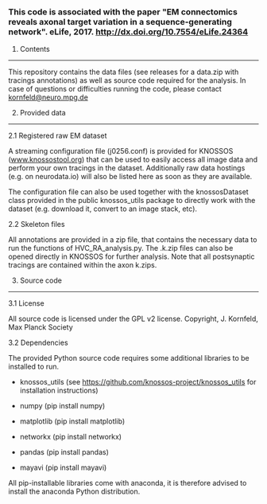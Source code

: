 ### This code is associated with the paper "EM connectomics reveals axonal target variation in a sequence-generating network". eLife, 2017. http://dx.doi.org/10.7554/eLife.24364


1. Contents
-------------------
This repository contains the data files (see releases for a data.zip with tracings annotations) as well as source code required for
the analysis. In case of questions or difficulties running the code, please contact
kornfeld@neuro.mpg.de

2. Provided data
-------------------
2.1 Registered raw EM dataset

A streaming configuration file (j0256.conf) is provided for KNOSSOS (www.knossostool.org) that can be used
to easily access all image data and perform your own tracings in the dataset. Additionally raw data hostings (e.g. on neurodata.io) will also be listed here as soon as they are available.

The configuration file can also be used together with the knossosDataset class provided
in the public knossos_utils package to directly work with the dataset (e.g. download it, convert
to an image stack, etc).

2.2 Skeleton files

All annotations are provided in a zip file, that contains the necessary data to run the functions of HVC_RA_analysis.py.
The .k.zip files can also be opened directly in KNOSSOS for further analysis. Note that all postsynaptic tracings are contained within
the axon k.zips.

3. Source code
-------------------
3.1  License

All source code is licensed under the GPL v2 license. 
Copyright, J. Kornfeld, Max Planck Society

3.2 Dependencies

The provided Python source code requires some additional libraries to be installed to run.
* knossos_utils (see https://github.com/knossos-project/knossos_utils for installation
instructions)

* numpy (pip install numpy)
* matplotlib (pip install matplotlib)
* networkx (pip install networkx)
* pandas (pip install pandas)
* mayavi (pip install mayavi)

All pip-installable libraries come with anaconda, it is therefore advised to install the
anaconda Python distribution.
